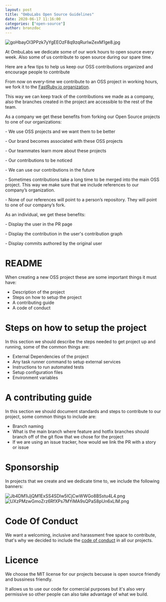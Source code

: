 ```yaml
---
layout: post
title: "OmbuLabs Open Source Guidelines"
date: 2020-06-17 11:16:00
categories: ["open-source"]
author: bronzdoc
---
```


![goHbayOl3PPzk7yYgEEOzF8q9zqRurIwZexM1ge8.jpg](https://tettra-production.s3.us-west-2.amazonaws.com/0d6efb4f154041e899af17bdcd19c1b5/ce8d5f452da02a88554d80c256162a35/d822b155a4112474fdb7aea5ee22465e/d28647d6b4d6e5842508679707ee21a7/goHbayOl3PPzk7yYgEEOzF8q9zqRurIwZexM1ge8.jpg)

At OmbuLabs we dedicate some of our work hours to open source every week. Also some of us contribute to open source during our spare time.

Here are a few tips to help us keep our OSS contributions organized and encourage people to contribute

<!--more-->

From now on every-time we contribute to an OSS project in working hours, we fork it to the [FastRuby.io organization](https://github.com/fastruby).

This way we can keep track of the contributions we made as a company, also the branches created in the project are accessible to the rest of the team.

As a company we get these benefits from forking our Open Source projects to one of our organizations:

\- We use OSS projects and we want them to be better

\- Our brand becomes associated with these OSS projects

\- Our teammates learn more about these projects

\- Our contributions to be noticed

\- We can use our contributions in the future

\- Sometimes contributions take a long time to be merged into the main OSS project. This way we make sure that we include references to our company’s organization.

\- None of our references will point to a person’s repository. They will point to one of our company’s fork.

As an individual, we get these benefits:

\- Display the user in the PR page

\- Display the contribution in the user's contribution graph

\- Display commits authored by the original user

# README

When creating a new OSS project these are some important things it must have:
- Description of the project
- Steps on how to setup the project
- A contributing guide
- A code of conduct

# Steps on how to setup the project

In this section we should describe the steps needed to get project up and running, some of the common things are:
- External Dependencies of the project
- Any task runner command to setup external services
- Instructions to run automated tests
- Setup configuration files
- Environment variables


# A contributing guide
In this section we should document standards and steps to contribute to our project, some common things to include are:
- Branch naming
- What is the main branch where feature and hotfix branches should branch off of
the git flow that we chose for the project
- If we are using an issue tracker, how would we link the PR with a story or issue


# Sponsorship

In projects that we create and we dedicate time to, we include the following banners:

![Jb4DM1iJjQM1ExSS4SDlw5ICjCwWWGo8BSstu4L4.png](https://tettra-production.s3.us-west-2.amazonaws.com/0d6efb4f154041e899af17bdcd19c1b5/ce8d5f452da02a88554d80c256162a35/d822b155a4112474fdb7aea5ee22465e/d28647d6b4d6e5842508679707ee21a7/Jb4DM1iJjQM1ExSS4SDlw5ICjCwWWGo8BSstu4L4.png)![UXzPMzwGmoZrz6RfXPs7MYiMA9sQPaS8pUn6xLlM.png](https://tettra-production.s3.us-west-2.amazonaws.com/0d6efb4f154041e899af17bdcd19c1b5/ce8d5f452da02a88554d80c256162a35/d822b155a4112474fdb7aea5ee22465e/d28647d6b4d6e5842508679707ee21a7/UXzPMzwGmoZrz6RfXPs7MYiMA9sQPaS8pUn6xLlM.png)

# Code Of Conduct

We want a welcoming, inclusive and harassment free space to contribute, that's why we decided to include the [code of conduct](https://www.contributor-covenant.org/) in all our projects.

# Licence

We choose the MIT license for our projects becuase is open source friendly and bussiness friendly.

It allows us to use our code for comercial purposes but it's also very permissive so other people can also take advantage of what we build.
